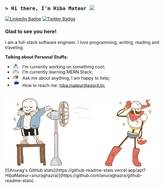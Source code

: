 ### <samp>&gt; Hi there, I'm Hiba Mateur <img src="https://media.giphy.com/media/hvRJCLFzcasrR4ia7z/giphy.gif" width="25"> </samp>

[![Linkedin Badge](https://img.shields.io/badge/-LinkedIn-0e76a8?style=flat-square&logo=Linkedin&logoColor=white)](https://www.linkedin.com/in/hibamateur)
[![Twitter Badge](https://img.shields.io/badge/-Twitter-00acee?style=flat-square&logo=Twitter&logoColor=white)](https://twitter.com/Lelithya)

### Glad to see you here! 

I am a full-stack software engineer. I love programming, writing, reading and traveling.



**Talking about Personal Stuffs:**

- <img src="https://github.com/HibaMateur/HibaMateur/blob/main/assets/developer.gif?raw=true" width="21" />&nbsp;&nbsp; I’m currently working on something cool;
- <img src="https://github.com/HibaMateur/HibaMateur/blob/main/assets/lightning.gif?raw=true" width="21" />&nbsp;&nbsp; I’m currently learning MERN Stack;
- <img src="https://github.com/HibaMateur/HibaMateur/blob/main/assets/message.gif?raw=true" width="21" />&nbsp;&nbsp; Ask me about anything, I am happy to help;
- <img src="https://github.com/HibaMateur/HibaMateur/blob/main/assets/letterbox.gif?raw=true" width="21" />&nbsp;&nbsp; How to reach me: hiba.mateur@esprit.tn;

</br>

<img align="right" alt="GIF" src="https://github.com/HibaMateur/HibaMateur/blob/main/assets/tumblr_o15psoWrvr1v3hrzlo2_1280.gif?raw=true"   />
[![Anurag's GitHub stats](https://github-readme-stats.vercel.app/api?HibaMateur=anuraghazra)](https://github.com/anuraghazra/github-readme-stats)
